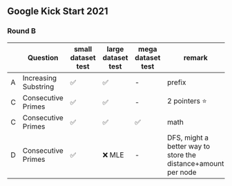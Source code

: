 ## Google Kick Start 2021

### Round B

| | Question   | small dataset test | large dataset test | mega dataset test | remark |
| --- | --- | --- | --- | --- | --- |
| A   | Increasing Substring | ✅ | ✅ | - | prefix |
| C   | Consecutive Primes | ✅ | ✅ | - | 2 pointers ⭐️ |
| C   | Consecutive Primes | ✅ | ✅ | ✅ | math |
| D   | Consecutive Primes | ✅ | ❌ MLE | - | DFS, might a better way to store the distance+amount per node |
